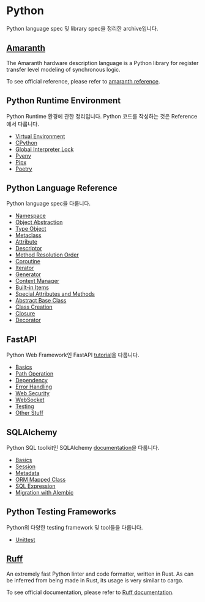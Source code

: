 # Python

Python language spec 및 library spec을 정리한 archive입니다.

## [Amaranth](amaranth.md)

The Amaranth hardware description language is a Python library for register transfer level modeling of synchronous logic.

To see official reference, please refer to [amaranth reference](https://amaranth-lang.org/docs/amaranth/latest/intro.html).

## Python Runtime Environment

Python Runtime 환경에 관한 정리입니다. Python 코드를 작성하는 것은 Reference에서 다룹니다.

* [Virtual Environment](runtime/01_venv.md)
* [CPython](runtime/02_cpython.md)
* [Global Interpreter Lock](runtime/03_gil.md)
* [Pyenv](runtime/04_pyenv.md)
* [Pipx](runtime/05_pipx.md)
* [Poetry](runtime/06_poetry.md)

## Python Language Reference

Python language spec을 다룹니다.

* [Namespace](reference/01_namespace.md)
* [Object Abstraction](reference/02_object.md)
* [Type Object](reference/03_type.md)
* [Metaclass](reference/04_metaclass.md)
* [Attribute](reference/05_attribute.md)
* [Descriptor](reference/06_descriptor.md)
* [Method Resolution Order](reference/07_mro.md)
* [Coroutine](reference/08_coroutine.md)
* [Iterator](reference/09_iterator.md)
* [Generator](reference/10_generator.md)
* [Context Manager](reference/11_context.md)
* [Built-in Items](reference/12_builtins.md)
* [Special Attributes and Methods](reference/13_special_methods.md)
* [Abstract Base Class](reference/14_abc.md)
* [Class Creation](reference/15_class.md)
* [Closure](reference/16_closure.md)
* [Decorator](reference/17_decorator.md)

## FastAPI

Python Web Framework인 FastAPI [tutorial](https://fastapi.tiangolo.com/learn/)을 다룹니다.

* [Basics](fastapi/01_basics.md)
* [Path Operation](fastapi/02_path_operation.md)
* [Dependency](fastapi/03_dependency.md)
* [Error Handling](fastapi/04_error_handling.md)
* [Web Security](fastapi/05_security.md)
* [WebSocket](fastapi/06_websocket.md)
* [Testing](fastapi/07_testing.md)
* [Other Stuff](fastapi/08_others.md)

## SQLAlchemy

Python SQL toolkit인 SQLAlchemy [documentation](https://docs.sqlalchemy.org/en/20/)을 다룹니다.

* [Basics](sqlalchemy/01_basics.md)
* [Session](sqlalchemy/02_session.md)
* [Metadata](sqlalchemy/03_metadata.md)
* [ORM Mapped Class](sqlalchemy/04_declarative.md)
* [SQL Expression](sqlalchemy/05_sql.md)
* [Migration with Alembic](sqlalchemy/06_alembic.md)

## Python Testing Frameworks

Python의 다양한 testing framework 및 tool들을 다룹니다.

* [Unittest](test/01_unittest.md)

## [Ruff](ruff.md)

An extremely fast Python linter and code formatter, written in Rust.
As can be inferred from being made in Rust, its usage is very similar to cargo.

To see official documentation, please refer to [Ruff documentation](https://astral.sh/ruff).
